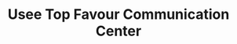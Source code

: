 ---
title: "Usee Top Favour Communication Center"
url: /jos/usee-top-favour-communication-center/
shop: Handy
---